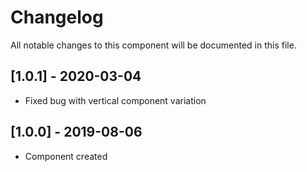 # Changelog
All notable changes to this component will be documented in this file.

## [1.0.1] - 2020-03-04
- Fixed bug with vertical component variation

## [1.0.0] - 2019-08-06
- Component created
